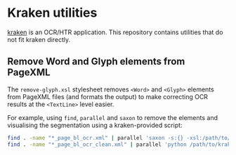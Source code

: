 # Kraken utilities

[kraken] is an OCR/HTR application.
This repository contains utilities that do not fit kraken directly.

## Remove Word and Glyph elements from PageXML

The `remove-glyph.xsl` stylesheet removes `<Word>` and `<Glyph>` elements
from PageXML files (and formats the output) to make correcting OCR results
at the `<TextLine>` level easier.

For example, using `find`, `parallel` and `saxon` to remove the elements
and visualising the segmentation using a kraken-provided script:

```sh
find . -name "*_page_bl_ocr.xml" | parallel 'saxon -s:{} -xsl:/path/to/kraken-util/remove-glyph.xsl -o:{.}_clean.xml'
find . -name "*_page_bl_ocr_clean.xml" | parallel 'python /path/to/kraken/kraken/contrib/segmentation_overlay.py {}'
```

[kraken]: http://kraken.re
